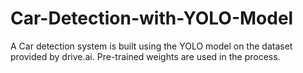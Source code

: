 # Car-Detection-with-YOLO-Model
A Car detection system is built using the YOLO model on the dataset provided by drive.ai. Pre-trained weights are used in the process.
